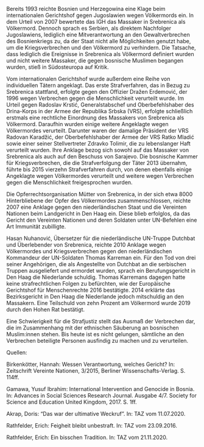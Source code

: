 Bereits 1993 reichte Bosnien und Herzegowina eine Klage beim internationalen Gerichtshof gegen Jugoslawien wegen Völkermords ein. In dem Urteil von 2007 bewertete das IGH das Massaker in Srebrenica als Völkermord. Dennoch sprach es Serbien, als direktem Nachfolger Jugoslawiens, lediglich eine Mitverantwortung an den Gewaltverbrechen des Bosnienkriegs zu, da der Staat nicht alle Möglichkeiten genutzt habe, um die Kriegsverbrechen und den Völkermord zu verhindern. Die Tatsache, dass lediglich die Ereignisse in Srebrenica als Völkermord definiert wurden und nicht weitere Massaker, die gegen bosnische Muslimen begangen wurden, stieß in Südosteuropa auf Kritik.

Vom internationalen Gerichtshof wurde außerdem eine Reihe von individuellen Tätern angeklagt. Das erste Strafverfahren, das in Bezug zu Srebrenica stattfand, erfolgte gegen den Offizier Dražen Erdemović, der 1996 wegen Verbrechen gegen die Menschlichkeit verurteilt wurde. Im Urteil gegen Radoslav Krstić, Generalstabschef und Oberbefehlshaber des Drina-Korps in der Armee der Republika Srbska (VRS), erfolgte schließlich erstmals eine rechtliche Einordnung des Massakers von Srebrenica als Völkermord. Daraufhin wurden einige weitere Angeklagte wegen Völkermordes verurteilt. Darunter waren der damalige Präsident der VRS Radovan Karadžić, der Oberbefehlshaber der Armee der VRS Ratko Mladić sowie einer seiner Stellvertreter Zdravko Tolimir, die zu lebenslanger Haft verurteilt wurden. Ihre Anklage bezog sich sowohl auf das Massaker von Srebrenica als auch auf den Beschuss von Sarajevo. Die bosnische Kammer für Kriegsverbrechen, die die Strafverfolgung der Täter 2013 übernahm, führte bis 2015 vierzehn Strafverfahren durch, von denen ebenfalls einige Angeklagte wegen Völkermordes verurteilt und weitere wegen Verbrechen gegen die Menschlichkeit freigesprochen wurden.

Die Opferrechtsorganisation Mütter von Srebrenica, in der sich etwa 8000 Hinterbliebene der Opfer des Völkermordes zusammenschlossen, reichte 2007 eine Anklage gegen den niederländischen Staat und die Vereinten Nationen beim Landgericht in Den Haag ein. Diese blieb erfolglos, da das Gericht den Vereinten Nationen und deren Soldaten unter UN-Befehlen eine Art Immunität zubilligte.

Hasan Nuhanović, Übersetzer für die niederländische UN-Truppe Dutchbat und Überlebender von Srebrenica, reichte 2010 Anklage wegen Völkermordes und Kriegsverbrechen gegen den niederländischen Kommandeur der UN-Soldaten Thomas Karreman ein. Für den Tod von drei seiner Angehörigen, die als Angestellte von Dutchbat an die serbischen Truppen ausgeliefert und ermordet wurden, sprach ein Berufungsgericht in Den Haag die Niederlande schuldig. Thomas Karremans dagegen hatte keine strafrechtlichen Folgen zu befürchten, wie der Europäische Gerichtshof für Menschenrechte 2016 bestätigte.
2014 erklärte das Bezirksgericht in Den Haag die Niederlande jedoch mitschuldig an den Massakern. Eine Teilschuld von zehn Prozent am Völkermord wurde 2019 durch den Hohen Rat bestätigt.

Eine Schwierigkeit für die Strafjustiz stellt das Ausmaß der Verbrechen dar, die im Zusammenhang mit der ethnischen Säuberung an bosnischen Muslim:innen stehen. Bis heute ist es nicht gelungen, sämtliche an den Verbrechen beteiligte Personen ausfindig zu machen und zu verurteilen.

Quellen:

Birkenkötter, Hannah: Wessen Verantwortung, welches Gericht? In: Zeitschrift Vereinte Nationen, 3/2015, Berliner Wissenschafts-Verlag. S. 114ff.

Gamawa, Yusuf Ibrahim: International Intervention and Genocide in Bosnia. In: Advances in Social Sciences Research Journal. Ausgabe 4/7. Society for Science and Education United Kingdom, 2017. S. 1ff.

Akrap, Doris: “Das war der ultimative Weckruf”. In: TAZ vom 11.07.2020.

Rathfelder, Erich: Feigheit bleibt unbestraft. In: TAZ vom 23.09.2016.

Rathfelder, Erich: Ein bisschen Tradition. In: TAZ vom 21.11.2020.


